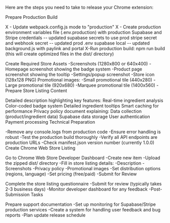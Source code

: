 Here are the steps you need to take to release your Chrome extension:

Prepare Production Build

X - Update webpack.config.js mode to "production"
X - Create production environment variables file (.env.production) with production Supabase and Stripe credentials
-- updated supabase secrets to use prod stripe secret and webhook secret
-- updated prod .env supabase local
-- updated background.js with paylink and portal
X-Run production build: npm run build (this will create optimized files in the dist/ directory)

Create Required Store Assets
-Screenshots (1280x800 or 640x400)
-Homepage screenshot showing the badge system
-Product page screenshot showing the tooltip
-Settings/popup screenshot
-Store icon (128x128 PNG)
Promotional images:
-Small promotional tile (440x280)
-Large promotional tile (920x680)
-Marquee promotional tile (1400x560)
-Prepare Store Listing Content

Detailed description highlighting key features:
Real-time ingredient analysis
Color-coded badge system
Detailed ingredient tooltips
Smart caching for performance
Privacy policy document explaining:
Data collection (product/ingredient data)
Supabase data storage
User authentication
Payment processing
Technical Preparation

-Remove any console.logs from production code
-Ensure error handling is robust
-Test the production build thoroughly
-Verify all API endpoints are production URLs
-Check manifest.json version number (currently 1.0.0)
Create Chrome Web Store Listing

Go to Chrome Web Store Developer Dashboard
-Create new item
-Upload the zipped dist/ directory
-Fill in store listing details:
-Description
-Screenshots
-Privacy policy
-Promotional images
-Set distribution options (regions, language)
-Set pricing (free/paid)
-Submit for Review

Complete the store listing questionnaire
-Submit for review (typically takes 2-3 business days)
-Monitor developer dashboard for any feedback
-Post-Submission Tasks

Prepare support documentation
-Set up monitoring for Supabase/Stripe production services
-Create a system for handling user feedback and bug reports
-Plan update release schedule
